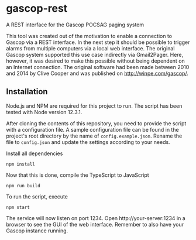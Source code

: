 # gascop-rest
A REST interface for the Gascop POCSAG paging system

This tool was created out of the motivation to enable a connection to Gascop via a REST interface. In the next step it should be possible to trigger alarms from multiple computers via a local web interface. The original Gascop system supported this use case indirectly via Gmail2Pager. Here, however, it was desired to make this possible without being dependent on an Internet connection.
The original software had been made between 2010 and 2014 by Clive Cooper and was published on http://winpe.com/gascop/.

## Installation
Node.js and NPM are required for this project to run. The script has been tested with Node version 12.3.1.

After cloning the contents of this repository, you need to provide the script with a configuration file. A sample configuration file can be found in the project's root directory by the name of `config.example.json`. Rename the file to `config.json` and update the settings according to your needs.

Install all dependencies
```
npm install
```
Now that this is done, compile the TypeScript to JavaScript
```
npm run build
```
To run the script, execute
```
npm start
```
The service will now listen on port 1234. Open http://your-server:1234 in a browser to see the GUI of the web interface. Remember to also have your Gascop instance running.